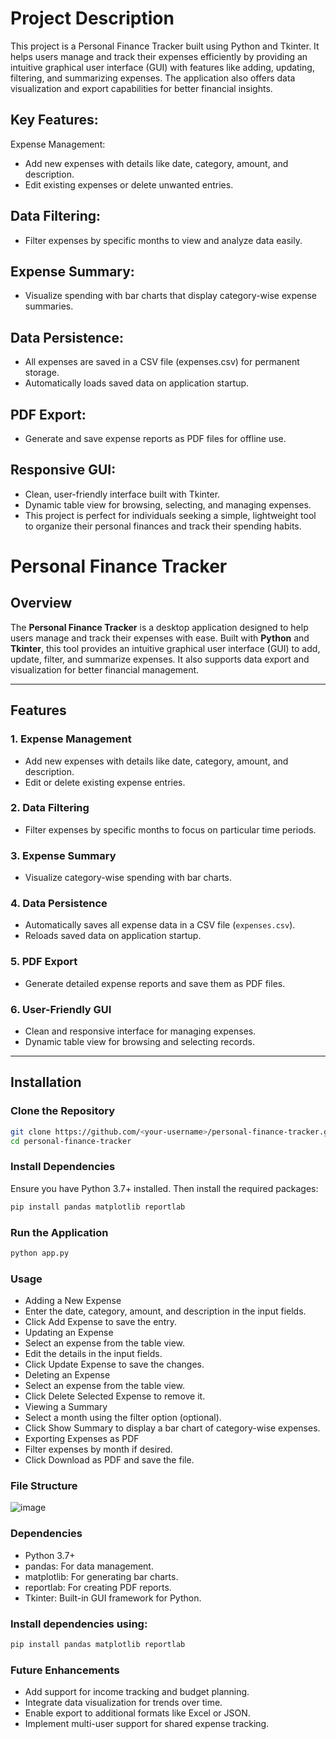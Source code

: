 # Project Description
This project is a Personal Finance Tracker built using Python and Tkinter. It helps users manage and track their expenses efficiently by providing an intuitive graphical user interface (GUI) with features like adding, updating, filtering, and summarizing expenses. The application also offers data visualization and export capabilities for better financial insights.

## Key Features:

Expense Management:

- Add new expenses with details like date, category, amount, and description.
- Edit existing expenses or delete unwanted entries.

## Data Filtering:

- Filter expenses by specific months to view and analyze data easily.

## Expense Summary:

- Visualize spending with bar charts that display category-wise expense summaries.

## Data Persistence:

- All expenses are saved in a CSV file (expenses.csv) for permanent storage.
- Automatically loads saved data on application startup.

## PDF Export:

- Generate and save expense reports as PDF files for offline use.

## Responsive GUI:

- Clean, user-friendly interface built with Tkinter.
- Dynamic table view for browsing, selecting, and managing expenses.
- This project is perfect for individuals seeking a simple, lightweight tool to organize their personal finances and track their spending habits.

# Personal Finance Tracker

## Overview

The **Personal Finance Tracker** is a desktop application designed to help users manage and track their expenses with ease. Built with **Python** and **Tkinter**, this tool provides an intuitive graphical user interface (GUI) to add, update, filter, and summarize expenses. It also supports data export and visualization for better financial management.

---

## Features

### 1. Expense Management
- Add new expenses with details like date, category, amount, and description.
- Edit or delete existing expense entries.

### 2. Data Filtering
- Filter expenses by specific months to focus on particular time periods.

### 3. Expense Summary
- Visualize category-wise spending with bar charts.

### 4. Data Persistence
- Automatically saves all expense data in a CSV file (`expenses.csv`).
- Reloads saved data on application startup.

### 5. PDF Export
- Generate detailed expense reports and save them as PDF files.

### 6. User-Friendly GUI
- Clean and responsive interface for managing expenses.
- Dynamic table view for browsing and selecting records.

---

## Installation

### Clone the Repository
```bash
git clone https://github.com/<your-username>/personal-finance-tracker.git
cd personal-finance-tracker
```

### Install Dependencies

Ensure you have Python 3.7+ installed. Then install the required packages:
```bash
pip install pandas matplotlib reportlab
```

### Run the Application
```bash
python app.py
```

### Usage

- Adding a New Expense
- Enter the date, category, amount, and description in the input fields.
- Click Add Expense to save the entry.
- Updating an Expense
- Select an expense from the table view.
- Edit the details in the input fields.
- Click Update Expense to save the changes.
- Deleting an Expense
- Select an expense from the table view.
- Click Delete Selected Expense to remove it.
- Viewing a Summary
- Select a month using the filter option (optional).
- Click Show Summary to display a bar chart of category-wise expenses.
- Exporting Expenses as PDF
- Filter expenses by month if desired.
- Click Download as PDF and save the file.

### File Structure

![image](https://github.com/user-attachments/assets/994e1893-5086-41e0-b7df-0957ad1c0e9d)

### Dependencies

- Python 3.7+
- pandas: For data management.
- matplotlib: For generating bar charts.
- reportlab: For creating PDF reports.
- Tkinter: Built-in GUI framework for Python.

### Install dependencies using:

```bash
pip install pandas matplotlib reportlab
```

### Future Enhancements

- Add support for income tracking and budget planning.
- Integrate data visualization for trends over time.
- Enable export to additional formats like Excel or JSON.
- Implement multi-user support for shared expense tracking.


